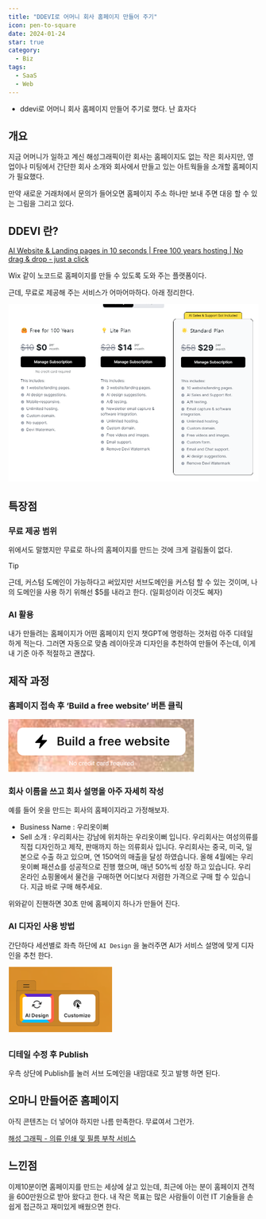 ```yaml
---
title: "DDEVI로 어머니 회사 홈페이지 만들어 주기"
icon: pen-to-square
date: 2024-01-24
star: true
category:
  - Biz
tags:
  - SaaS
  - Web
---
```

- ddevi로 어머니 회사 홈페이지 만들어 주기로 했다. 난 효자다
<!-- more -->


## 개요

지금 어머니가 일하고 계신 해성그래픽이란 회사는 홈페이지도 없는 작은 회사지만, 영업이나 미팅에서 간단한 회사 소개와 회사에서 만들고 있는 아트웍들을 소개할 홈페이지가 필요했다. 

만약 새로운 거래처에서 문의가 들어오면 홈페이지 주소 하나만 보내 주면 대응 할 수 있는 그림을 그리고 있다. 

## DDEVI 란?

[AI Website & Landing pages in 10 seconds | Free 100 years hosting | No drag & drop - just a click](https://website.ddevi.com/)

Wix 같이 노코드로 홈페이지를 만들 수 있도록 도와 주는 플랫폼이다. 

근데, 무료로 제공해 주는 서비스가 어마어마하다. 아래 정리한다. 

![Untitled](image/Untitled39jf39fj3f.png)

## 특장점

### 무료 제공 범위

위에서도 말했지만 무료로 하나의 홈페이지를 만드는 것에 크게 걸림돌이 없다. 

>[!tip]
>근데, 커스텀 도메인이 가능하다고 써있지만 서브도메인을 커스텀 할 수 있는 것이며, 나의 도메인을 사용 하기 위해선 $5를 내라고 한다. (일회성이라 이것도 혜자)

### AI 활용

내가 만들려는 홈페이지가 어떤 홈페이지 인지 챗GPT에 명령하는 것처럼 아주 디테일하게 적는다. 그러면 자동으로 맞춤 레이아웃과 디자인을 추천하여 만들어 주는데, 이게 내 기준 아주 적절하고 괜찮다.

## 제작 과정

### 홈페이지 접속 후 ‘Build a free website’ 버튼 클릭

![Untitled](image/Untitled9jf9dfjf-df9djf.png)

### 회사 이름을 쓰고 회사 설명을 아주 자세히 작성

예를 들어 옷을 만드는 회사의 홈페이지라고 가정해보자.

- Business Name : 우리옷이뻐
- Sell 소개 : 우리회사는 강남에 위치하는 우리옷이뻐 입니다. 우리회사는 여성의류를 직접 디자인하고 제작, 판매까지 하는 의류회사 입니다. 우리회사는 중국, 미국, 일본으로 수출 하고 있으며, 연 150억의 매출을 달성 하였습니다. 올해 4월에는 우리옷이뻐 패션쇼를 성공적으로 진행 했으며, 매년 50%씩 성장 하고 있습니다. 우리 온라인 쇼핑몰에서 물건을 구매하면 어디보다 저렴한 가격으로 구매 할 수 있습니다. 지금 바로 구매 해주세요.

위와같이 진핸하면 30초 만에 홈페이지 하나가 만들어 진다.

### AI 디자인 사용 방법

간단하다 세션별로 좌측 하단에 `AI Design` 을 눌러주면 AI가 서비스 설명에 맞게 디자인을 추천 한다. 

![Untitled](image/DDEVI-dfdfdfUntitled.png)

### 디테일 수정 후 Publish

우측 상단에 Publish를 눌러 서브 도메인을 내맘대로 짓고 발행 하면 된다. 

## 오마니 만들어준 홈페이지

아직 콘텐츠는 더 넣어야 하지만 나름 만족한다. 무료여서 그런가.

[해성 그래픽 - 의류 인쇄 및 필름 부착 서비스](https://haesung.pages.dev/)

## 느낀점

이제10분이면 홈페이지를 만드는 세상에 살고 있는데, 최근에 아는 분이 홈페이지 견적을 600만원으로 받아 왔다고 한다. 내 작은 목표는 많은 사람들이 이런 IT 기술들을 손쉽게 접근하고 재미있게 배웠으면 한다.